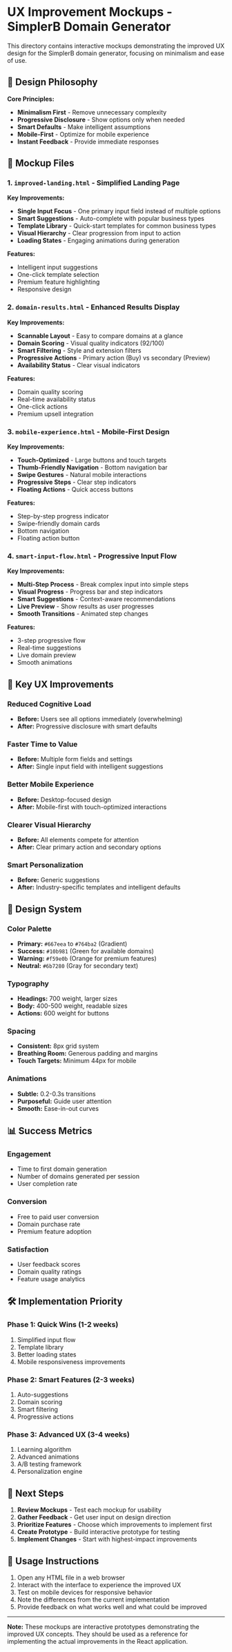 # UX Improvement Mockups - SimplerB Domain Generator

This directory contains interactive mockups demonstrating the improved UX design for the SimplerB domain generator, focusing on minimalism and ease of use.

## 🎯 Design Philosophy

**Core Principles:**
- **Minimalism First** - Remove unnecessary complexity
- **Progressive Disclosure** - Show options only when needed
- **Smart Defaults** - Make intelligent assumptions
- **Mobile-First** - Optimize for mobile experience
- **Instant Feedback** - Provide immediate responses

## 📱 Mockup Files

### 1. `improved-landing.html` - Simplified Landing Page
**Key Improvements:**
- **Single Input Focus** - One primary input field instead of multiple options
- **Smart Suggestions** - Auto-complete with popular business types
- **Template Library** - Quick-start templates for common business types
- **Visual Hierarchy** - Clear progression from input to action
- **Loading States** - Engaging animations during generation

**Features:**
- Intelligent input suggestions
- One-click template selection
- Premium feature highlighting
- Responsive design

### 2. `domain-results.html` - Enhanced Results Display
**Key Improvements:**
- **Scannable Layout** - Easy to compare domains at a glance
- **Domain Scoring** - Visual quality indicators (92/100)
- **Smart Filtering** - Style and extension filters
- **Progressive Actions** - Primary action (Buy) vs secondary (Preview)
- **Availability Status** - Clear visual indicators

**Features:**
- Domain quality scoring
- Real-time availability status
- One-click actions
- Premium upsell integration

### 3. `mobile-experience.html` - Mobile-First Design
**Key Improvements:**
- **Touch-Optimized** - Large buttons and touch targets
- **Thumb-Friendly Navigation** - Bottom navigation bar
- **Swipe Gestures** - Natural mobile interactions
- **Progressive Steps** - Clear step indicators
- **Floating Actions** - Quick access buttons

**Features:**
- Step-by-step progress indicator
- Swipe-friendly domain cards
- Bottom navigation
- Floating action button

### 4. `smart-input-flow.html` - Progressive Input Flow
**Key Improvements:**
- **Multi-Step Process** - Break complex input into simple steps
- **Visual Progress** - Progress bar and step indicators
- **Smart Suggestions** - Context-aware recommendations
- **Live Preview** - Show results as user progresses
- **Smooth Transitions** - Animated step changes

**Features:**
- 3-step progressive flow
- Real-time suggestions
- Live domain preview
- Smooth animations

## 🚀 Key UX Improvements

### **Reduced Cognitive Load**
- **Before:** Users see all options immediately (overwhelming)
- **After:** Progressive disclosure with smart defaults

### **Faster Time to Value**
- **Before:** Multiple form fields and settings
- **After:** Single input field with intelligent suggestions

### **Better Mobile Experience**
- **Before:** Desktop-focused design
- **After:** Mobile-first with touch-optimized interactions

### **Clearer Visual Hierarchy**
- **Before:** All elements compete for attention
- **After:** Clear primary action and secondary options

### **Smart Personalization**
- **Before:** Generic suggestions
- **After:** Industry-specific templates and intelligent defaults

## 🎨 Design System

### **Color Palette**
- **Primary:** `#667eea` to `#764ba2` (Gradient)
- **Success:** `#10b981` (Green for available domains)
- **Warning:** `#f59e0b` (Orange for premium features)
- **Neutral:** `#6b7280` (Gray for secondary text)

### **Typography**
- **Headings:** 700 weight, larger sizes
- **Body:** 400-500 weight, readable sizes
- **Actions:** 600 weight for buttons

### **Spacing**
- **Consistent:** 8px grid system
- **Breathing Room:** Generous padding and margins
- **Touch Targets:** Minimum 44px for mobile

### **Animations**
- **Subtle:** 0.2-0.3s transitions
- **Purposeful:** Guide user attention
- **Smooth:** Ease-in-out curves

## 📊 Success Metrics

### **Engagement**
- Time to first domain generation
- Number of domains generated per session
- User completion rate

### **Conversion**
- Free to paid user conversion
- Domain purchase rate
- Premium feature adoption

### **Satisfaction**
- User feedback scores
- Domain quality ratings
- Feature usage analytics

## 🛠 Implementation Priority

### **Phase 1: Quick Wins (1-2 weeks)**
1. Simplified input flow
2. Template library
3. Better loading states
4. Mobile responsiveness improvements

### **Phase 2: Smart Features (2-3 weeks)**
1. Auto-suggestions
2. Domain scoring
3. Smart filtering
4. Progressive actions

### **Phase 3: Advanced UX (3-4 weeks)**
1. Learning algorithm
2. Advanced animations
3. A/B testing framework
4. Personalization engine

## 🎯 Next Steps

1. **Review Mockups** - Test each mockup for usability
2. **Gather Feedback** - Get user input on design direction
3. **Prioritize Features** - Choose which improvements to implement first
4. **Create Prototype** - Build interactive prototype for testing
5. **Implement Changes** - Start with highest-impact improvements

## 📝 Usage Instructions

1. Open any HTML file in a web browser
2. Interact with the interface to experience the improved UX
3. Test on mobile devices for responsive behavior
4. Note the differences from the current implementation
5. Provide feedback on what works well and what could be improved

---

**Note:** These mockups are interactive prototypes demonstrating the improved UX concepts. They should be used as a reference for implementing the actual improvements in the React application.
